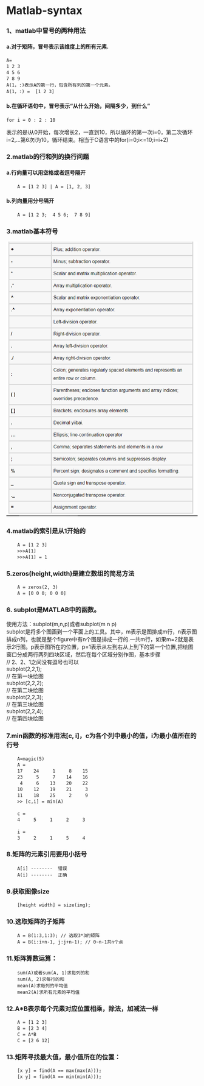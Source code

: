 # Matlab-syntax

### 1、matlab中冒号的两种用法    
#### a.对于矩阵，冒号表示该维度上的所有元素.  
    A=  
    1 2 3  
    4 5 6  
    7 8 9  
    A(1，:)表示A的第一行，包含所有列的第一个元素。  
    A(1，:) =  [1 2 3]  

#### b.在循环语句中，冒号表示“从什么开始，间隔多少，到什么”
    for i = 0 : 2 : 10  
表示的是i从0开始，每次增长2，一直到10，所以循环的第一次i=0，第二次循环i=2,...第6次i为10，循环结束。相当于C语言中的for(i=0;i<=10;i=i+2)  

### 2.matlab的行和列的换行问题  
#### a.行向量可以用空格或者逗号隔开  
		A = [1 2 3] | A = [1, 2, 3]
#### b.列向量用分号隔开   
		A = [1 2 3;  4 5 6;  7 8 9]

### 3.matlab基本符号
![符号表](https://github.com/laofa/Matlab-note/blob/master/matlab%E7%AC%A6%E5%8F%B7.png)

### 4.matlab的索引是从1开始的
		A = [1 2 3]  
		>>>A[1]  
		>>>A[1] = 1  

### 5.zeros(height,width)是建立数组的简易方法  
		A = zeros(2, 3)
		A = [0 0 0; 0 0 0]  

### 6. subplot是MATLAB中的函数。
使用方法：subplot(m,n,p)或者subplot(m n p)  
subplot是将多个图画到一个平面上的工具。其中，m表示是图排成m行，n表示图排成n列，也就是整个figure中有n个图是排成一行的.一共m行，如果m=2就是表示2行图。p表示图所在的位置，p=1表示从左到右从上到下的第一个位置,把绘图窗口分成两行两列四块区域，然后在每个区域分别作图，基本步骤  
		// 2、2、1之间没有逗号也可以  
		subplot(2,2,1);  
		// 在第一块绘图  
		subplot(2,2,2);  
		// 在第二块绘图  
		subplot(2,2,3);  
		// 在第三块绘图  
		subplot(2,2,4);  
		// 在第四块绘图  

### 7.min函数的标准用法[c, i]，c为各个列中最小的值，i为最小值所在的行号
		A=magic(5)  
		A =  
		17    24     1     8    15  
		23     5     7    14    16  
		 4     6    13    20    22  
		10    12    19    21     3  
		11    18    25     2     9  
		>> [c,i] = min(A)  
		
		c =  
		4     5     1     2     3  
		
		i =  
		3     2     1     5     4  



### 8.矩阵的元素引用要用小括号
		A[i] --------  错误  
		A(i) --------  正确  

### 9.获取图像size
		[height width] = size(img);  

### 10.选取矩阵的子矩阵
		A = B(1:3,1:3); // 选取3*3的矩阵  
		A = B(i:i+n-1, j:j+n-1); // 0~n-1共n个点  

### 11.矩阵算数运算：
		sum(A)或者sum(A, 1)求每列的和  
		sum(A, 2)求每行的和  
		mean(A)求每列的平均值  
		mean2(A)求所有元素的平均值  

### 12.A*B表示每个元素对应位置相乘，除法，加减法一样
		A = [1 2 3]  
		B = [2 3 4]
		C = A*B
		C = [2 6 12]

### 13.矩阵寻找最大值，最小值所在的位置：
		[x y] = find(A == max(max(A)));  
		[x y] = find(A == min(min(A)));


